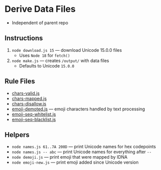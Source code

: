 # Derive Data Files

* Independent of parent repo

## Instructions

1. `node download.js 15` — download Unicode 15.0.0 files
	* Uses `Node 18` for `fetch()`
1. `node make.js` — creates `/output/` with data files
	* Defaults to Unicode `15.0.0`

## Rule Files

* [chars-valid.js](./rules/chars-valid.js)
* [chars-mapped.js](./rules/chars-mapped.js)
* [chars-disallow.js](./rules/chars-disallow.js) 
* [emoji-demoted.js](./rules/emoji-demoted.js) — emoji characters handled by text processing
* [emoji-seq-whitelist.js](./rules/emoji-seq-whitelist.js)
* [emoji-seq-blacklist.js](./rules/emoji-seq-blacklist.js)

## Helpers

* `node names.js 61..7A 200D` — print Unicode names for hex codepoints
* `node names.js -- abc` — print Unicode names for everything after `--`
* `node demoji.js` — print emoji that were mapped by IDNA
* `node emoji-new.js` — print emoji added since Unicode version
